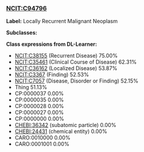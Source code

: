 
### [NCIT:C94796](http://purl.obolibrary.org/obo/NCIT_C94796)
**Label:** Locally Recurrent Malignant Neoplasm

**Subclasses:** 

**Class expressions from DL-Learner:**

- [NCIT:C38155](http://purl.obolibrary.org/obo/NCIT_C38155) (Recurrent Disease) 75.00%
- [NCIT:C35461](http://purl.obolibrary.org/obo/NCIT_C35461) (Clinical Course of Disease) 62.31%
- [NCIT:C36162](http://purl.obolibrary.org/obo/NCIT_C36162) (Localized Disease) 53.87%
- [NCIT:C3367](http://purl.obolibrary.org/obo/NCIT_C3367) (Finding) 52.53%
- [NCIT:C7057](http://purl.obolibrary.org/obo/NCIT_C7057) (Disease, Disorder or Finding) 52.15%
- Thing 51.13%
- CP:0000037 0.00%
- CP:0000035 0.00%
- CP:0000028 0.00%
- CP:0000027 0.00%
- CP:0000000 0.00%
- [CHEBI:36342](http://purl.obolibrary.org/obo/CHEBI_36342) (subatomic particle) 0.00%
- [CHEBI:24431](http://purl.obolibrary.org/obo/CHEBI_24431) (chemical entity) 0.00%
- CARO:0010000 0.00%
- CARO:0001001 0.00%


